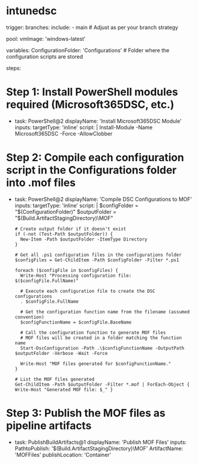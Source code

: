 # intunedsc

trigger:
  branches:
    include:
      - main # Adjust as per your branch strategy

pool:
  vmImage: 'windows-latest'

variables:
  ConfigurationFolder: 'Configurations' # Folder where the configuration scripts are stored

steps:
# Step 1: Install PowerShell modules required (Microsoft365DSC, etc.)
- task: PowerShell@2
  displayName: 'Install Microsoft365DSC Module'
  inputs:
    targetType: 'inline'
    script: |
      Install-Module -Name Microsoft365DSC -Force -AllowClobber

# Step 2: Compile each configuration script in the Configurations folder into .mof files
- task: PowerShell@2
  displayName: 'Compile DSC Configurations to MOF'
  inputs:
    targetType: 'inline'
    script: |
      $configFolder = "$(ConfigurationFolder)"
      $outputFolder = "$(Build.ArtifactStagingDirectory)\MOF"

      # Create output folder if it doesn't exist
      if (-not (Test-Path $outputFolder)) {
        New-Item -Path $outputFolder -ItemType Directory
      }

      # Get all .ps1 configuration files in the configurations folder
      $configFiles = Get-ChildItem -Path $configFolder -Filter *.ps1

      foreach ($configFile in $configFiles) {
        Write-Host "Processing configuration file: $($configFile.FullName)"
        
        # Execute each configuration file to create the DSC configurations
        . $configFile.FullName

        # Get the configuration function name from the filename (assumed convention)
        $configFunctionName = $configFile.BaseName

        # Call the configuration function to generate MOF files
        # MOF files will be created in a folder matching the function name
        Start-DscConfiguration -Path .\$configFunctionName -OutputPath $outputFolder -Verbose -Wait -Force

        Write-Host "MOF files generated for $configFunctionName."
      }

      # List the MOF files generated
      Get-ChildItem -Path $outputFolder -Filter *.mof | ForEach-Object { Write-Host "Generated MOF file: $_" }

# Step 3: Publish the MOF files as pipeline artifacts
- task: PublishBuildArtifacts@1
  displayName: 'Publish MOF Files'
  inputs:
    PathtoPublish: '$(Build.ArtifactStagingDirectory)\MOF'
    ArtifactName: 'MOFFiles'
    publishLocation: 'Container'
